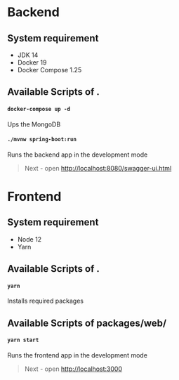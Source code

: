 # Backend

## System requirement

- JDK 14
- Docker 19
- Docker Compose 1.25

## Available Scripts of .

#### `docker-compose up -d`

Ups the MongoDB

#### `./mvnw spring-boot:run`

Runs the backend app in the development mode

> Next - open [http://localhost:8080/swagger-ui.html](http://localhost:8080/swagger-ui.html)

# Frontend

## System requirement

- Node 12
- Yarn

## Available Scripts of .

#### `yarn`

Installs required packages

## Available Scripts of packages/web/

#### `yarn start`

Runs the frontend app in the development mode

> Next - open [http://localhost:3000](http://localhost:3000)
